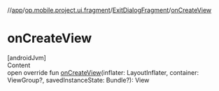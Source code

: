 //[app](../../../index.md)/[op.mobile.project.ui.fragment](../index.md)/[ExitDialogFragment](index.md)/[onCreateView](on-create-view.md)



# onCreateView  
[androidJvm]  
Content  
open override fun [onCreateView](on-create-view.md)(inflater: LayoutInflater, container: ViewGroup?, savedInstanceState: Bundle?): View  



